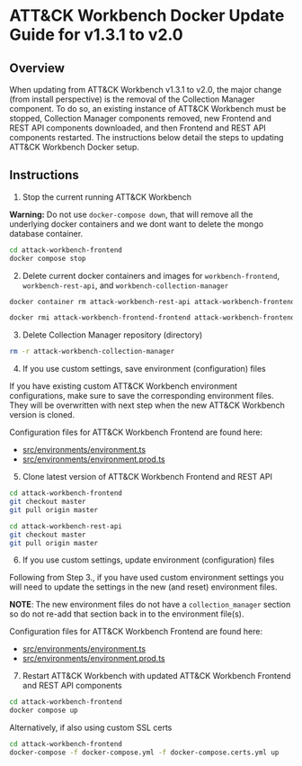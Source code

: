 # ATT&CK Workbench Docker Update Guide for v1.3.1 to v2.0

## Overview

When updating from ATT&CK Workbench v1.3.1 to v2.0, the major change (from install perspective) is the removal of the Collection Manager component. To do so, an existing instance of ATT&CK Workbench must be stopped, Collection Manager components removed, new Frontend and REST API components downloaded, and then Frontend and REST API components restarted. The instructions below detail the steps to updating ATT&CK Workbench Docker setup.

## Instructions

1. Stop the current running ATT&CK Workbench

**Warning:** Do not use `docker-compose down`, that will remove all the underlying docker containers and we dont want to delete the mongo database container.

```sh
cd attack-workbench-frontend
docker compose stop
```

2. Delete current docker containers and images for `workbench-frontend`, `workbench-rest-api`, and `workbench-collection-manager`

```sh
docker container rm attack-workbench-rest-api attack-workbench-frontend attack-workbench-collection-manager

docker rmi attack-workbench-frontend-frontend attack-workbench-frontend-rest-api attack-workbench-frontend-collection-manager
```

3. Delete Collection Manager repository (directory)

```sh
rm -r attack-workbench-collection-manager
```

4. If you use custom settings, save environment (configuration) files

If you have existing custom ATT&CK Workbench environment configurations, make sure to save the corresponding environment files. They will be overwritten with next step when the new ATT&CK Workbench version is cloned.

Configuration files for ATT&CK Workbench Frontend are found here:  
- [src/environments/environment.ts](app/src/environments/environment.ts)
- [src/environments/environment.prod.ts](app/src/environments/environment.prod.ts)

5. Clone latest version of ATT&CK Workbench Frontend and REST API

```sh
cd attack-workbench-frontend
git checkout master
git pull origin master

cd attack-workbench-rest-api
git checkout master
git pull origin master
```

6. If you use custom settings, update environment (configuration) files

Following from Step 3., if you have used custom environment settings you will need to update the settings in the new (and reset) environment files.

**NOTE**: The new environment files do not have a `collection_manager` section so do not re-add that section back in to the environment file(s).

Configuration files for ATT&CK Workbench Frontend are found here:  
- [src/environments/environment.ts](app/src/environments/environment.ts)
- [src/environments/environment.prod.ts](app/src/environments/environment.prod.ts)


7. Restart ATT&CK Workbench with updated ATT&CK Workbench Frontend and REST API components

```sh
cd attack-workbench-frontend
docker compose up
```

Alternatively, if also using custom SSL certs

```sh
cd attack-workbench-frontend
docker-compose -f docker-compose.yml -f docker-compose.certs.yml up
```
